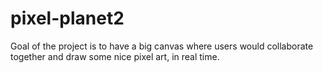# pixel-planet2
Goal of the project is to have a big canvas where users would collaborate together and draw some nice pixel art, in real time.
